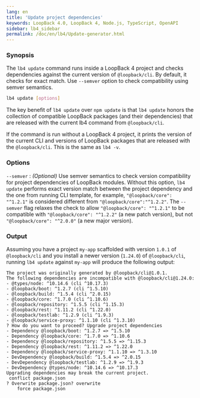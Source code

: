 ```yaml
---
lang: en
title: 'Update project dependencies'
keywords: LoopBack 4.0, LoopBack 4, Node.js, TypeScript, OpenAPI
sidebar: lb4_sidebar
permalink: /doc/en/lb4/Update-generator.html
---
```


### Synopsis

The `lb4 update` command runs inside a LoopBack 4 project and checks
dependencies against the current version of `@loopback/cli`. By default, it
checks for exact match. Use `--semver` option to check compatibility using
semver semantics.

```sh
lb4 update [options]
```

The key benefit of `lb4 update` over `npm update` is that `lb4 update` honors
the collection of compatible LoopBack packages (and their dependencies) that are
released with the current lb4 command from `@loopback/cli`.

If the command is run without a LoopBack 4 project, it prints the version of the
current CLI and versions of LoopBack packages that are released with the
`@loopback/cli`. This is the same as `lb4 -v`.

### Options

`--semver` : _(Optional)_ Use semver semantics to check version compatibility
for project dependencies of LoopBack modules. Without this option, `lb4 update`
performs exact version match between the project dependency and the one from
running CLI template, for example, `"@loopback/core": "^1.2.1"` is considered
different from `"@loopback/core":"^1.2.2"`. The `--semver` flag relaxes the
check to allow `"@loopback/core": "^1.2.1"` to be compatible with
`"@loopback/core": "^1.2.2"` (a new patch version), but not
`"@loopback/core": "^2.0.0"` (a new major version).

### Output

Assuming you have a project `my-app` scaffolded with version `1.0.1` of
`@loopback/cli` and you install a newer version (`1.24.0`) of `@loopback/cli`,
running `lb4 update` against `my-app` will produce the following output:

```
The project was originally generated by @loopback/cli@1.0.1.
The following dependencies are incompatible with @loopback/cli@1.24.0:
- @types/node: ^10.14.6 (cli ^10.17.3)
- @loopback/boot: ^1.2.7 (cli ^1.5.10)
- @loopback/build: ^1.5.4 (cli ^2.0.15)
- @loopback/core: ^1.7.0 (cli ^1.10.6)
- @loopback/repository: ^1.5.5 (cli ^1.15.3)
- @loopback/rest: ^1.11.2 (cli ^1.22.0)
- @loopback/testlab: ^1.2.9 (cli ^1.9.3)
- @loopback/service-proxy: ^1.1.10 (cli ^1.3.10)
? How do you want to proceed? Upgrade project dependencies
- Dependency @loopback/boot: ^1.2.7 => ^1.5.10
- Dependency @loopback/core: ^1.7.0 => ^1.10.6
- Dependency @loopback/repository: ^1.5.5 => ^1.15.3
- Dependency @loopback/rest: ^1.11.2 => ^1.22.0
- Dependency @loopback/service-proxy: ^1.1.10 => ^1.3.10
- DevDependency @loopback/build: ^1.5.4 => ^2.0.15
- DevDependency @loopback/testlab: ^1.2.9 => ^1.9.3
- DevDependency @types/node: ^10.14.6 => ^10.17.3
Upgrading dependencies may break the current project.
 conflict package.json
? Overwrite package.json? overwrite
    force package.json
```
